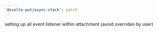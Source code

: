 ```yaml
---
'@svelte-put/async-stack': patch
---
```


setting up all event listener within attachment (avoid overriden by user)
